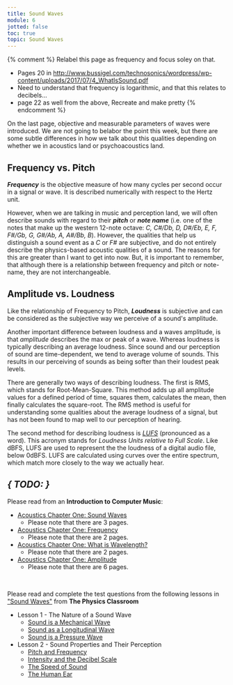 ```yaml
---
title: Sound Waves
module: 6
jotted: false
toc: true
topic: Sound Waves
---
```


{% comment %}
Relabel this page as frequency and focus soley on that.
- Pages 20 in http://www.bussigel.com/technosonics/wordpress/wp-content/uploads/2017/07/4_WhatIsSound.pdf
- Need to understand that frequency is logarithmic, and that this relates to decibels...
- page 22 as well from the above, Recreate and make pretty
{% endcomment %}



On the last page, objective and measurable parameters of waves were introduced. We are not going to belabor the point this week, but there are some subtle differences in how we talk about this qualities depending on whether we in acoustics land or psychoacoustics land.

## Frequency vs. Pitch

**_Frequency_** is the objective measure of how many cycles per second occur in a signal or wave. It is described numerically with respect to the Hertz unit.

However, when we are talking in music and perception land, we will often describe sounds with regard to their **_pitch_** or **_note name_** (i.e. one of the notes that make up the western 12-note octave: _C, C#/Db, D, D#/Eb, E, F, F#/Gb, G, G#/Ab, A, A#/Bb, B_). However, the qualities that help us distinguish a sound event as a _C_ or _F#_ are subjective, and do not entirely describe the physics-based acoustic qualities of a sound. The reasons for this are greater than I want to get into now. But, it is important to remember, that although there is a relationship between frequency and pitch or note-name, they are not interchangeable.

## Amplitude vs. Loudness

Like the relationship of Frequency to Pitch, **_Loudness_** is subjective and can be considered as the subjective way we perceive of a sound's amplitude.

Another important difference between loudness and a waves amplitude, is that _amplitude_ describes the max or peak of a wave. Whereas loudness is typically describing an average loudness. Since sound and our perception of sound are time-dependent, we tend to average volume of sounds. This results in our perceiving of sounds as being softer than their loudest peak levels.

There are generally two ways of describing loudness. The first is RMS, which stands for Root-Mean-Square. This method adds up all amplitude values for a defined period of time, squares them, calculates the mean, then finally calculates the square-root. The RMS method is useful for understanding some qualities about the average loudness of a signal, but has not been found to map well to our perception of hearing.

The second method for describing loudness is [_LUFS_](https://www.sweetwater.com/insync/what-is-lufs-and-why-should-i-care/) (pronounced as a word). This acronym stands for _Loudness Units relative to Full Scale_. Like dBFS, LUFS are used to represent the the loudness of a digital audio file, below 0dBFS. LUFS are calculated using curves over the entire spectrum, which match more closely to the way we actually hear.

## **_{ TODO: }_**

Please read from an **Introduction to Computer Music**:

- [Acoustics Chapter One: Sound Waves](https://cmtext.indiana.edu/acoustics/chapter1_waves.php)
    - Please note that there are 3 pages.
- [Acoustics Chapter One: Frequency](https://cmtext.indiana.edu/acoustics/chapter1_frequency.php)
    - Please note that there are 2 pages.
- [Acoustics Chapter One: What is Wavelength?](https://cmtext.indiana.edu/acoustics/chapter1_wavelength.php)
    - Please note that there are 2 pages.
- [Acoustics Chapter One: Amplitude](https://cmtext.indiana.edu/acoustics/chapter1_amplitude.php)
    - Please note that there are 6 pages.

<br />


Please read and complete the test questions from the following lessons in
["Sound Waves"](https://www.physicsclassroom.com/class/sound/) from **The Physics Classroom**

- Lesson 1 - The Nature of a Sound Wave
	 - [Sound is a Mechanical Wave](https://www.physicsclassroom.com/class/sound/Lesson-1/Sound-is-a-Mechanical-Wave)
	 - [Sound as a Longitudinal Wave](https://www.physicsclassroom.com/class/sound/Lesson-1/Sound-as-a-Longitudinal-Wave)
	 - [Sound is a Pressure Wave](https://www.physicsclassroom.com/class/sound/Lesson-1/Sound-is-a-Pressure-Wave)
- Lesson 2 - Sound Properties and Their Perception
	 - [Pitch and Frequency](https://www.physicsclassroom.com/class/sound/Lesson-2/Pitch-and-Frequency)
	 - [Intensity and the Decibel Scale](https://www.physicsclassroom.com/class/sound/Lesson-2/Intensity-and-the-Decibel-Scale)
	 - [The Speed of Sound](https://www.physicsclassroom.com/class/sound/Lesson-2/The-Speed-of-Sound)
	 - [The Human Ear](https://www.physicsclassroom.com/class/sound/Lesson-2/The-Human-Ear)
